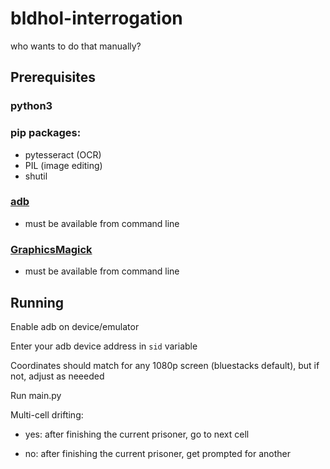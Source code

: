 # bldhol-interrogation
who wants to do that manually?

## Prerequisites 

### python3

### pip packages:

- pytesseract (OCR)
- PIL (image editing)
- shutil

### [adb](https://developer.android.com/studio/command-line/adb)

- must be available from command line

### [GraphicsMagick](http://www.graphicsmagick.org/)

- must be available from command line

## Running

Enable adb on device/emulator

Enter your adb device address in `sid` variable

Coordinates should match for any 1080p screen (bluestacks default), but if not, adjust as neeeded

Run main.py

Multi-cell drifting:

- yes: after finishing the current prisoner, go to next cell

- no: after finishing the current prisoner, get prompted for another
